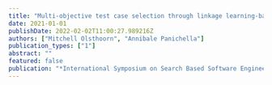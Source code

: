 ```yaml
---
title: "Multi-objective test case selection through linkage learning-based crossover"
date: 2021-01-01
publishDate: 2022-02-02T11:00:27.989216Z
authors: ["Mitchell Olsthoorn", "Annibale Panichella"]
publication_types: ["1"]
abstract: ""
featured: false
publication: "*International Symposium on Search Based Software Engineering*"
---
```


